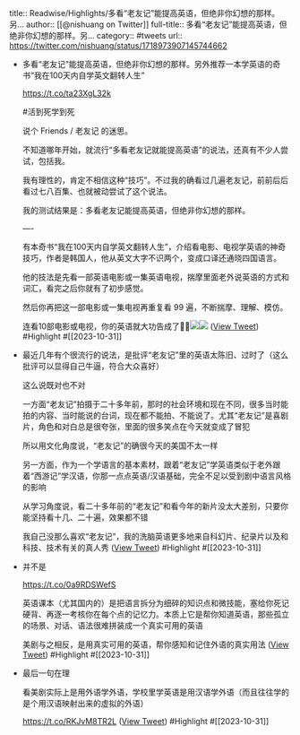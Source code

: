 title:: Readwise/Highlights/多看“老友记”能提高英语，但绝非你幻想的那样。另...
author:: [[@nishuang on Twitter]]
full-title:: 多看“老友记”能提高英语，但绝非你幻想的那样。另...
category:: #tweets
url:: https://twitter.com/nishuang/status/1718973907145744662
- 多看“老友记”能提高英语，但绝非你幻想的那样。另外推荐一本学英语的奇书“我在100天内自学英文翻转人生”
  
  https://t.co/ta23XgL32k
  
  #活到死学到死
  
  说个 Friends / 老友记 的迷思。
  
  不知道哪年开始，就流行“多看老友记就能提高英语”的说法，还真有不少人尝试，包括我。
  
  我有理性的，肯定不相信这种“技巧”。不过我的确看过几遍老友记，前前后后看过七八百集、也就被动尝试了这个说法。
  
  我的测试结果是：多看老友记能提高英语，但绝非你幻想的那样。
  
  —-
  
  有本奇书“我在100天内自学英文翻转人生”，介绍看电影、电视学英语的神奇技巧，作者是韩国人，他从英文大字不识两个，变成口译还通晓四国语言。
  
  他的技法是先看一部英语电影或一集英语电视，揣摩里面老外说英语的方式和词汇，看完之后你就有了初步感觉。
  
  然后你再把这一部电影或一集电视再重复看 99 遍，不断揣摩、理解、模仿。
  
  连看10部电影或电视，你的英语就大功告成了👏😂<img src='https://pbs.twimg.com/media/F9sFqC5W4AAIrMn.jpg'/><img src='https://pbs.twimg.com/media/F9sFqC6WMAAAEVt.jpg'/> ([View Tweet](https://twitter.com/nishuang/status/1718973907145744662)) #Highlight #[[2023-10-31]]
- 最近几年有个很流行的说法，是批评“老友记”里的英语太陈旧、过时了（这么批评可以显得自己牛逼，符合大众喜好）
  
  这么说既对也不对
  
  一方面“老友记”拍摄于二十多年前，那时的社会环境和现在不同，很多当时能拍的内容、当时能说的台词，现在都不能拍、不能说了。尤其“老友记”是喜剧片，角色和对白总是很夸张，里面的很多笑点在今天就变成了冒犯
  
  所以用文化角度说，“老友记”的确很今天的美国不太一样
  
  另一方面，作为一个学语言的基本素材，跟着“老友记”学英语类似于老外跟着“西游记”学汉语，你那一点点英语/汉语基础，完全不足以受到剧中语言风格的影响
  
  从学习角度说，看二十多年前的“老友记”和看今年的新片没太大差别，只要你能坚持看十几、二十遍，效果都不错
  
  我自己没那么喜欢“老友记”，我的洗脑英语更多地来自科幻片、纪录片以及和科技、技术有关的真人秀 ([View Tweet](https://twitter.com/nishuang/status/1718999642598228220)) #Highlight #[[2023-10-31]]
- 并不是
  
  https://t.co/0a9RDSWefS
  
  英语课本（尤其国内的）是把语言拆分为细碎的知识点和微技能，塞给你死记硬背、再逐一考核你在每个点的记忆力。本质上它是帮你知道英语，那些孤立的场景、对话、语法很难拼装成一个真实可用的英语
  
  美剧与之相反，是用真实可用的英语，帮你感知和记住外语的真实用法 ([View Tweet](https://twitter.com/nishuang/status/1719001814413017171)) #Highlight #[[2023-10-31]]
- 最后一句在理
  
  看美剧实际上是用外语学外语，学校里学英语是用汉语学外语（而且往往学的是个用汉语映射出来的虚拟的外语）
  
  https://t.co/RKJvM8TR2L ([View Tweet](https://twitter.com/nishuang/status/1719005137979531695)) #Highlight #[[2023-10-31]]